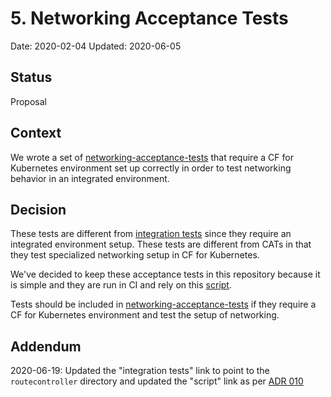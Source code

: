 # 5. Networking Acceptance Tests

Date: 2020-02-04
Updated: 2020-06-05

## Status

Proposal

## Context

We wrote a set of [networking-acceptance-tests](../../test/acceptance) that require a CF for Kubernetes
environment set up correctly in order to test networking behavior in an integrated environment.

## Decision

These tests are different from [integration tests](../../routecontroller/integration) since they require an integrated environment setup.
These tests are different from CATs in that they test specialized networking setup in CF for Kubernetes.

We've decided to keep these acceptance tests in this repository because it is simple
and they are run in CI and rely on this
[script](../../ci/tasks/tests/run-networking-acceptance-gke.sh).

Tests should be included in [networking-acceptance-tests](../../test/acceptance) if they require a CF for
Kubernetes environment and test the setup of networking.

## Addendum
2020-06-19: Updated the "integration tests" link to point to the
`routecontroller` directory and updated the "script" link as per [ADR
010](http://localhost:8080/edit/contents/doc/architecture-decisions/0010-route-crd-and-kubebuilder-instead-of-metacontroller.md)
